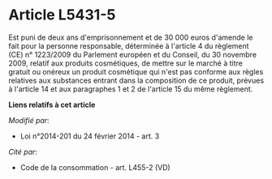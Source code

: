 # Article L5431-5

Est puni de deux ans d'emprisonnement et de 30 000 euros d'amende le fait pour la personne responsable, déterminée à
l'article 4 du règlement (CE) n° 1223/2009 du Parlement européen et du Conseil, du 30 novembre 2009, relatif aux produits
cosmétiques,  de mettre sur le marché à titre gratuit ou onéreux un produit cosmétique qui n'est pas conforme aux règles
relatives aux substances entrant dans la composition de ce produit, prévues à l'article 14 et aux paragraphes 1 et 2 de
l'article 15 du même règlement.

**Liens relatifs à cet article**

_Modifié par_:

  - Loi n°2014-201 du 24 février 2014 - art. 3

_Cité par_:

  - Code de la consommation - art. L455-2 (VD)
